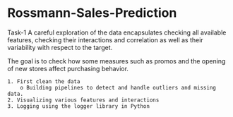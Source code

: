 # Rossmann-Sales-Prediction

Task-1
A careful exploration of the data encapsulates checking all available features, checking their interactions and correlation as well as their variability with respect to the target.

The goal is to check how some measures such as promos and the opening of new stores affect purchasing behavior. 

    1. First clean the data
        o Building pipelines to detect and handle outliers and missing data.
    2. Visualizing various features and interactions
    3. Logging using the logger library in Python

